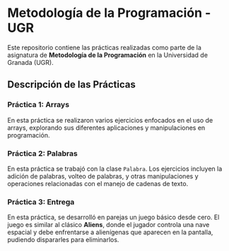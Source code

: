 # Metodología de la Programación - UGR

Este repositorio contiene las prácticas realizadas como parte de la asignatura de **Metodología de la Programación** en la Universidad de Granada (UGR).

## Descripción de las Prácticas

### Práctica 1: Arrays
En esta práctica se realizaron varios ejercicios enfocados en el uso de arrays, explorando sus diferentes aplicaciones y manipulaciones en programación.

### Práctica 2: Palabras
En esta práctica se trabajó con la clase `Palabra`. Los ejercicios incluyen la adición de palabras, volteo de palabras, y otras manipulaciones y operaciones relacionadas con el manejo de cadenas de texto.

### Práctica 3: Entrega
En esta práctica, se desarrolló en parejas un juego básico desde cero. El juego es similar al clásico **Aliens**, donde el jugador controla una nave espacial y debe enfrentarse a alienígenas que aparecen en la pantalla, pudiendo dispararles para eliminarlos.

